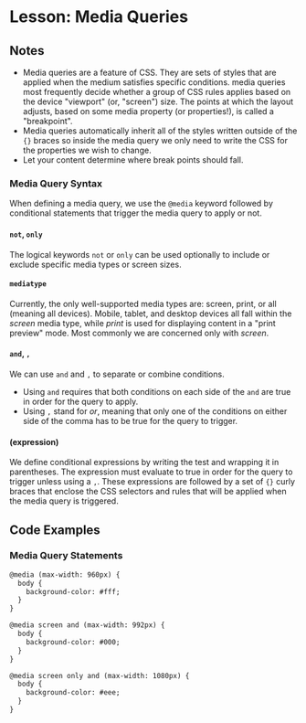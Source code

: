 # Lesson: Media Queries

## Notes

- Media queries are a feature of CSS. They are sets of styles that are applied when the medium satisfies specific conditions. media queries most frequently decide whether a group of CSS rules applies based on the device "viewport" (or, "screen") size. The points at which the layout adjusts, based on some media property (or properties!), is called a "breakpoint".
- Media queries automatically inherit all of the styles written outside of the `{}` braces so inside the media query we only need to write the CSS for the properties we wish to change.
- Let your content determine where break points should fall.

### Media Query Syntax

When defining a media query, we use the `@media` keyword followed by conditional statements that trigger the media query to apply or not.

#### `not`, `only`

The logical keywords `not` or `only` can be used optionally to include or exclude specific media types or screen sizes.

#### `mediatype`

Currently, the only well-supported media types are: screen, print, or all (meaning all devices). Mobile, tablet, and desktop devices all fall within the _screen_ media type, while _print_ is used for displaying content in a "print preview" mode. Most commonly we are concerned only with _screen_.

#### `and`, `,`

We can use `and` and `,` to separate or combine conditions.

- Using `and` requires that both conditions on each side of the `and` are true in order for the query to apply.
- Using `,` stand for _or_, meaning that only one of the conditions on either side of the comma has to be true for the query to trigger.

#### (expression)

We define conditional expressions by writing the test and wrapping it in parentheses. The expression must evaluate to true in order for the query to trigger unless using a `,`. These expressions are followed by a set of `{}` curly braces that enclose the CSS selectors and rules that will be applied when the media query is triggered.

## Code Examples

### Media Query Statements

```html
@media (max-width: 960px) {
  body {
    background-color: #fff;
  }
}

@media screen and (max-width: 992px) {
  body {
    background-color: #000;
  }
}

@media screen only and (max-width: 1080px) {
  body {
    background-color: #eee;
  }
}
```
